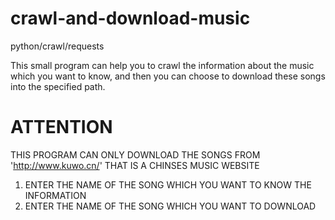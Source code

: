 # crawl-and-download-music
python/crawl/requests

This small program can help you to crawl the information about the music which you want to know, and then you can choose to download these songs into the specified path.

ATTENTION
=
THIS PROGRAM CAN ONLY DOWNLOAD THE SONGS FROM 'http://www.kuwo.cn/' THAT IS A CHINSES MUSIC WEBSITE

1. ENTER THE NAME OF THE SONG WHICH YOU WANT TO KNOW THE INFORMATION 
2. ENTER THE NAME OF THE SONG WHICH YOU WANT TO DOWNLOAD

